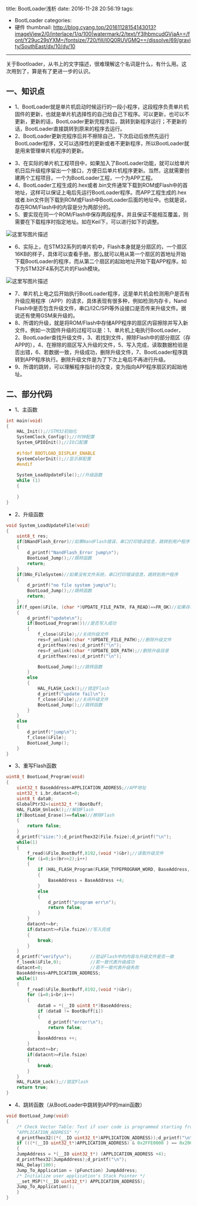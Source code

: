 title: BootLoader浅析
date: 2016-11-28 20:56:19
tags:
- BootLoader
categories:
- 硬件
thumbnail: http://blog.cyang.top/20161128154143013?imageView2/0/interlace/1/q/100|watermark/2/text/Y3lhbmcudGVjaA==/font/Y29uc29sYXM=/fontsize/720/fill/I0Q0RUVGMQ==/dissolve/69/gravity/SouthEast/dx/10/dy/10
---


关于Bootloader，从书上的文字描述，很难理解这个名词是什么，有什么用。这次用到了，算是有了更进一步的认识。

## 一、知识点
- 1、BootLoader就是单片机启动时候运行的一段小程序，这段程序负责单片机固件的更新，也就是单片机选择性的自己给自己下程序。可以更新，也可以不更新，更新的话，BootLoader更新完程序后，跳转到新程序运行；不更新的话，BootLoader直接跳转到原来的程序去运行。
- 2、BootLoader更新完程序后并不擦除自己，下次启动后依然先运行BootLoader程序，又可以选择性的更新或者不更新程序，所以BootLoader就是用来管理单片机程序的更新。

<!-- more -->

- 3、在实际的单片机工程项目中，如果加入了BootLoader功能，就可以给单片机日后升级程序留出一个接口，方便日后单片机程序更新。当然，这就需要创建两个工程项目，一个为BootLoader工程，一个为APP工程。
- 4、BootLoader工程生成的.hex或者.bin文件通常下载到ROM或Flash中的首地址，这样可以保证上电后先运行BootLoader程序。而APP工程生成的.hex或者.bin文件则下载到ROM或Flash中BootLoader后面的地址中。也就是说，存在ROM/Flash中的内容是分为两部分的。
- 5、要实现在同一个ROM/Flash中保存两段程序，并且保证不能相互覆盖，则需要在下载程序时指定地址。如在Keil下，可以进行如下的调整。

![这里写图片描述](http://blog.cyang.top/20161128154143013?imageView2/0/interlace/1/q/100|watermark/2/text/Y3lhbmcudGVjaA==/font/Y29uc29sYXM=/fontsize/720/fill/I0Q0RUVGMQ==/dissolve/69/gravity/SouthEast/dx/10/dy/10)

- 6、实际上，在STM32系列的单片机中，Flash本身就是分扇区的，一个扇区16KB的样子，具体可以查看手册。那么就可以用从第一个扇区的首地址开始下载BootLoader的程序，而从第二个扇区的起始地址开始下载APP程序。如下为STM32F4系列芯片的Flash模块。

![这里写图片描述](http://blog.cyang.top/20161128154224828?imageView2/0/interlace/1/q/100|watermark/2/text/Y3lhbmcudGVjaA==/font/Y29uc29sYXM=/fontsize/720/fill/I0Q0RUVGMQ==/dissolve/69/gravity/SouthEast/dx/10/dy/10)

- 7、单片机上电之后开始执行BootLoader程序，这是单片机会检测用户是否有升级应用程序（APP）的请求，具体表现有很多种，例如检测内存卡，Nand Flash中是否包含升级文件，串口/I2C/SPI等外设接口是否传来升级文件。据说还有使用GSM来升级的。
- 8、所谓的升级，就是将ROM/Flash中存储APP程序的扇区内容擦除并写入新文件。例如一次固件升级的过程可以是：1、单片机上电执行BootLoader，2、BootLoader查找升级文件，3、若找到文件，擦除Flash中的部分扇区（存APP的），4、在擦除的扇区写入升级的文件，5、写入完成，读取数据检验是否出错，6、若数据一致，升级成功，删除升级文件，7、BootLoader程序跳转到APP程序执行。删除升级文件是为了下次上电后不再进行升级。
- 9、所谓的跳转，可以理解程序指针的改变，变为指向APP程序扇区的起始地址。

## 二、部分代码
- 1、主函数

```c
int main(void)
{
	HAL_Init();//STM32初始化
	SystemClock_Config();//时钟配置
	System_GPIOInit();//IO口配置
	
	#ifdef BOOTLOAD_DISPLAY_ENABLE
	SystemColorInit();//显示屏配置
	#endif
	
	System_LoadUpdateFile();//升级函数
	while (1)
	{
		
	}
}
```

- 2、升级函数

```c
void System_LoadUpdateFile(void)
{
	uint8_t res;	
	if(bNandFlash_Error)//如果NandFlash错误，串口打印错误信息，跳转到用户程序
	{
		d_printf("NandFlash_Error jump\n");
		BootLoad_Jump();//跳转函数
		return;
	}
	if(bNo_FileSystem)//如果没有文件系统，串口打印错误信息，跳转到用户程序
	{
		d_printf("no file system jump\n");
		BootLoad_Jump();//跳转函数
		return;
	}
	if(f_open(&File, (char *)UPDATE_FILE_PATH, FA_READ)==FR_OK)//如果存在升级文件，开始执行升级
	{
		d_printf("update\n");
		if(BootLoad_Program())//是否写入成功
		{
			f_close(&File);//关闭升级文件
			res=f_unlink((char *)UPDATE_FILE_PATH);//删除升级文件
			d_printfhex(res);d_printf("\n");
			res=f_unlink((char *)UPDATE_DIR_PATH);//删除升级目录
			d_printfhex(res);d_printf("\n");

			BootLoad_Jump();//跳转函数
		}
		else
		{
			HAL_FLASH_Lock();//锁定Flash
			d_printf("update fail\n");
			f_close(&File);//关闭升级文件
			BootLoad_Jump();//跳转函数
		}		
	}
	else
	{
		d_printf("jump\n");
		f_close(&File);
		BootLoad_Jump();
	}
}
```

- 3、重写Flash函数

```c
uint8_t BootLoad_Program(void)
{
	uint32_t BaseAddress=APPLICATION_ADDRESS;//APP地址
	uint32_t i,br,datacnt=0;
	uint8_t data8;
	GlobalPtr32=(uint32_t *)BootBuff;
	HAL_FLASH_Unlock();//解锁Flash
	if(BootLoad_Erase()==false)//擦除Flash
	{
		return false;
	}
	d_printf("size:");d_printfhex32(File.fsize);d_printf("\n");
	while(1)
	{
		f_read(&File,BootBuff,8192,(void *)&br);//读取升级文件
		for (i=0;i<(br>>2);i++)
		{
			if (HAL_FLASH_Program(FLASH_TYPEPROGRAM_WORD, BaseAddress, GlobalPtr32[i]) == HAL_OK)//写入升级文件
			{
				BaseAddress = BaseAddress +4;
			}
			else
			{ 
				d_printf("program err\n");
				return false;
			}
		}
		datacnt+=br;
		if(datacnt>=File.fsize)//写入完成
		{
			break;
		}
	}
	d_printf("verify\n");		//验证Flash中的内容与升级文件是否一致
	f_lseek(&File,0);			//若一致代表升级成功
	datacnt=0;					//若不一致代表升级失败
	BaseAddress=APPLICATION_ADDRESS;
	while(1)
	{
		f_read(&File,BootBuff,8192,(void *)&br);
		for (i=0;i<br;i++)
		{
			data8 = *(__IO uint8_t*)BaseAddress;
			if (data8 != BootBuff[i])
			{
				d_printf("error!\n");
				return false;
			}
			BaseAddress ++;
		}
		datacnt+=br;
		if(datacnt>=File.fsize)
		{
			break;
		}
	}
	HAL_FLASH_Lock();//锁定Flash
	return true;
}
```

- 4、跳转函数（从BootLoader中跳转到APP的main函数）

```c
void BootLoad_Jump(void)
{
	/* Check Vector Table: Test if user code is programmed starting from address 
	"APPLICATION_ADDRESS" */
	d_printfhex32((*(__IO uint32_t*)APPLICATION_ADDRESS));d_printf("\n");
	if (((*(__IO uint32_t*)APPLICATION_ADDRESS) & 0x2FFE0000 ) == 0x20000000)
	{
	JumpAddress = *(__IO uint32_t*) (APPLICATION_ADDRESS +4);
	d_printfhex32(JumpAddress);d_printf("\n");
	HAL_Delay(100);
	Jump_To_Application = (pFunction) JumpAddress;
	/* Initialize user application's Stack Pointer */
	__set_MSP(*(__IO uint32_t*) APPLICATION_ADDRESS);
	Jump_To_Application();
	}
}
```